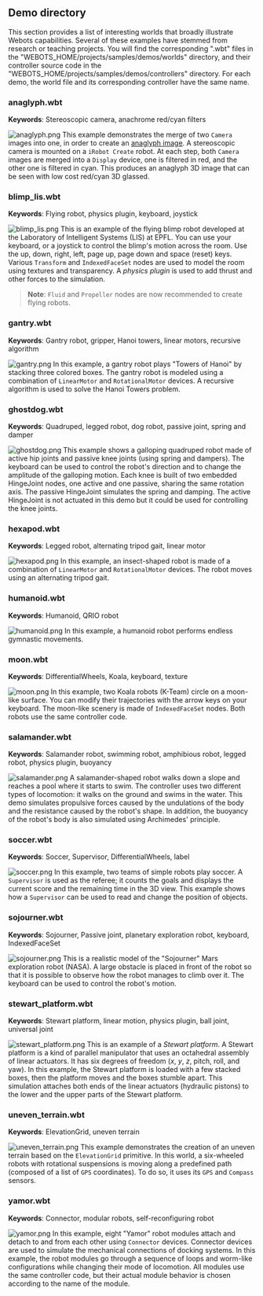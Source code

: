 ## Demo directory

This section provides a list of interesting worlds that broadly illustrate Webots capabilities.
Several of these examples have stemmed from research or teaching projects.
You will find the corresponding ".wbt" files in the "WEBOTS\_HOME/projects/samples/demos/worlds" directory, and their controller source code in the "WEBOTS\_HOME/projects/samples/demos/controllers" directory.
For each demo, the world file and its corresponding controller have the same name.

### anaglyph.wbt

**Keywords**: Stereoscopic camera, anachrome red/cyan filters

![anaglyph.png](images/anaglyph.png) This example demonstrates the merge of two `Camera` images into one, in order to create an [anaglyph image](https://en.wikipedia.org/wiki/Anaglyph_3D).
A stereoscopic camera is mounted on a `iRobot Create` robot.
At each step, both `Camera` images are merged into a `Display` device, one is filtered in red, and the other one is filtered in cyan.
This produces an anaglyph 3D image that can be seen with low cost red/cyan 3D glassed.

### blimp\_lis.wbt

**Keywords**: Flying robot, physics plugin, keyboard, joystick

![blimp_lis.png](images/blimp_lis.png) This is an example of the flying blimp robot developed at the Laboratory of Intelligent Systems (LIS) at EPFL.
You can use your keyboard, or a joystick to control the blimp's motion across the room.
Use the up, down, right, left, page up, page down and space (reset) keys.
Various `Transform` and `IndexedFaceSet` nodes are used to model the room using textures and transparency.
A *physics plugin* is used to add thrust and other forces to the simulation.

> **Note**:
`Fluid` and `Propeller` nodes are now recommended to create flying robots.

### gantry.wbt

**Keywords**: Gantry robot, gripper, Hanoi towers, linear motors, recursive algorithm

![gantry.png](images/gantry.png) In this example, a gantry robot plays "Towers of Hanoi" by stacking three colored boxes.
The gantry robot is modeled using a combination of `LinearMotor` and `RotationalMotor` devices.
A recursive algorithm is used to solve the Hanoi Towers problem.

### ghostdog.wbt

**Keywords**: Quadruped, legged robot, dog robot, passive joint, spring and damper

![ghostdog.png](images/ghostdog.png) This example shows a galloping quadruped robot made of active hip joints and passive knee joints (using spring and dampers).
The keyboard can be used to control the robot's direction and to change the amplitude of the galloping motion.
Each knee is built of two embedded HingeJoint nodes, one active and one passive, sharing the same rotation axis.
The passive HingeJoint simulates the spring and damping.
The active HingeJoint is not actuated in this demo but it could be used for controlling the knee joints.

### hexapod.wbt

**Keywords**: Legged robot, alternating tripod gait, linear motor

![hexapod.png](images/hexapod.png) In this example, an insect-shaped robot is made of a combination of `LinearMotor` and `RotationalMotor` devices.
The robot moves using an alternating tripod gait.

### humanoid.wbt

**Keywords**: Humanoid, QRIO robot

![humanoid.png](images/humanoid.png) In this example, a humanoid robot performs endless gymnastic movements.

### moon.wbt

**Keywords**: DifferentialWheels, Koala, keyboard, texture

![moon.png](images/moon.png) In this example, two Koala robots (K-Team) circle on a moon-like surface.
You can modify their trajectories with the arrow keys on your keyboard.
The moon-like scenery is made of `IndexedFaceSet` nodes.
Both robots use the same controller code.

### salamander.wbt

**Keywords**: Salamander robot, swimming robot, amphibious robot, legged robot, physics plugin, buoyancy

![salamander.png](images/salamander.png) A salamander-shaped robot walks down a slope and reaches a pool where it starts to swim.
The controller uses two different types of locomotion: it walks on the ground and swims in the water.
This demo simulates propulsive forces caused by the undulations of the body and the resistance caused by the robot's shape.
In addition, the buoyancy of the robot's body is also simulated using Archimedes' principle.

### soccer.wbt

**Keywords**: Soccer, Supervisor, DifferentialWheels, label

![soccer.png](images/soccer.png) In this example, two teams of simple robots play soccer.
A `Supervisor` is used as the referee; it counts the goals and displays the current score and the remaining time in the 3D view.
This example shows how a `Supervisor` can be used to read and change the position of objects.

### sojourner.wbt

**Keywords**: Sojourner, Passive joint, planetary exploration robot, keyboard, IndexedFaceSet

![sojourner.png](images/sojourner.png) This is a realistic model of the "Sojourner" Mars exploration robot (NASA).
A large obstacle is placed in front of the robot so that it is possible to observe how the robot manages to climb over it.
The keyboard can be used to control the robot's motion.

### stewart\_platform.wbt

**Keywords**: Stewart platform, linear motion, physics plugin, ball joint, universal joint

![stewart_platform.png](images/stewart_platform.png) This is an example of a *Stewart platform*.
A Stewart platform is a kind of parallel manipulator that uses an octahedral assembly of linear actuators.
It has six degrees of freedom (*x*, *y*, *z*, pitch, roll, and yaw).
In this example, the Stewart platform is loaded with a few stacked boxes, then the platform moves and the boxes stumble apart.
This simulation attaches both ends of the linear actuators (hydraulic pistons) to the lower and the upper parts of the Stewart platform.

### uneven\_terrain.wbt

**Keywords**: ElevationGrid, uneven terrain

![uneven_terrain.png](images/uneven_terrain.png) This example demonstrates the creation of an uneven terrain based on the `ElevationGrid` primitive.
In this world, a six-wheeled robots with rotational suspensions is moving along a predefined path (composed of a list of `GPS` coordinates).
To do so, it uses its `GPS` and `Compass` sensors.

### yamor.wbt

**Keywords**: Connector, modular robots, self-reconfiguring robot

![yamor.png](images/yamor.png) In this example, eight "Yamor" robot modules attach and detach to and from each other using `Connector` devices.
Connector devices are used to simulate the mechanical connections of docking systems.
In this example, the robot modules go through a sequence of loops and worm-like configurations while changing their mode of locomotion.
All modules use the same controller code, but their actual module behavior is chosen according to the name of the module.
